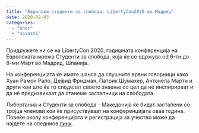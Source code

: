 ```yaml
---
title: "Европски студенти за слобода: LibertyCon2020 во Мадрид"
date: 2020-02-03
categories: 
  - "блог"
  - "novosti"
---
```


Придружете ни се на LibertyCon 2020, годишната конференција на Eвропската мрежа Студенти за слобода, која ќе се одржува od 6-ти до 8-ми Март во Мадрид, Шпанија.

На конференцијата ќе имате шанса да слушните врвни говорници како Хуан Рамон Рало, Дејвид Фридман, Патрик Шумахер, Антонела Марти и други кои што ќе го споделат своето знаење со цел да нé инспирираат и да нé предизвикаат да станеме застапници на слободата.

Либертаниа и Студенти за слобода - Македонија ќе бидат застапени со тројца членови кои ќе присуствуваат на конференцијата оваа година.  
Повеќе околу конференцијата и регистрација за учество може да најдете на следниов [линк](https://libertycon.net/).
